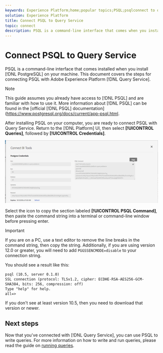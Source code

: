 ```yaml
---
keywords: Experience Platform;home;popular topics;PSQL;psqlconnect to query service;Query service;query service;
solution: Experience Platform
title: Connect PSQL to Query Service
topic: connect
description: PSQL is a command-line interface that comes when you install PostgreSQL on your machine. You can install it by following these instructions. 
---
```


# Connect PSQL to Query Service

PSQL is a command-line interface that comes installed when you install [!DNL PostgreSQL] on your machine. This document covers the steps for connecting PSQL with Adobe Experience Platform [!DNL Query Service].

>[!NOTE]
>
> This guide assumes you already have access to [!DNL PSQL] and are familiar with how to use it. More information about [!DNL PSQL] can be found in the [official [!DNL PSQL] documentation](https://www.postgresql.org/docs/current/app-psql.html.

After installing PSQL on your computer, you are ready to connect PSQL with Query Service. Return to the [!DNL Platform] UI, then select **[!UICONTROL Queries]**, followed by **[!UICONTROL Credentials]**.

![Image](../images/clients/psql/connect-bi.png)

Select the icon to copy the section labeled **[!UICONTROL PSQL Command]**, then paste the command string into a terminal or command-line window before pressing enter.

>[!IMPORTANT]
>
>If you are on a PC, use a text editor to remove the line breaks in the command string, then copy the string. Additionally, if you are using version 12.0 or greater, you will need to add `PGGSSENCMODE=disable` to your connection string.

You should see a result like this:

```shell
psql (10.5, server 0.1.0)
SSL connection (protocol: TLSv1.2, cipher: ECDHE-RSA-AES256-GCM-SHA384, bits: 256, compression: off)
Type "help" for help.
all=>
```

If you don't see at least version 10.5, then you need to download that version or newer.

## Next steps

Now that you've connected with [!DNL Query Service], you can use PSQL to write queries. For more information on how to write and run queries, please read the guide on [running queries](../best-practices/writing-queries.md).